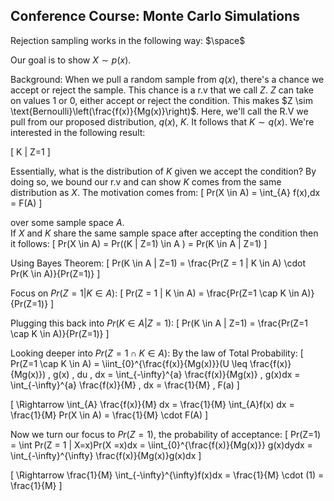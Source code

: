 ## Conference Course: Monte Carlo Simulations



Rejection sampling works in the following way: $\space$

Our goal is to show $X \sim p(x)$.

Background: When we pull a random sample from $q(x)$, there's a chance we accept or reject the sample. This chance is a r.v that we call $Z$. $Z$ can take on values 1 or 0, either accept or reject the condition. This makes $Z \sim \text{Bernoulli}\left(\frac{f(x)}{Mg(x)}\right)$. Here, we'll call the R.V we pull from our proposed distribution, $q(x)$, $K$. It follows that $K \sim q(x)$. We're interested in the following result:

\[
K | Z=1
\]

Essentially, what is the distribution of $K$ given we accept the condition? By doing so, we bound our r.v and can show $K$ comes from the same distribution as $X$. The motivation comes from:
\[
Pr(X \in A) = \int_{A} f(x)\,dx = F(A)
\]

over some sample space $A$.
<br>
If $X$ and $K$ share the same sample space after accepting the condition then it follows:
\[
Pr(X \in A) = Pr((K | Z=1) \in  A ) = Pr(K \in A | Z=1)
\]

Using Bayes Theorem:
\[
Pr(K \in A | Z=1) = \frac{Pr(Z = 1 | K \in A) \cdot Pr(K \in A)}{Pr(Z=1)}
\]

Focus on $Pr(Z = 1 | K \in A)$:
\[
Pr(Z = 1 | K \in A) = \frac{Pr(Z=1 \cap K \in A)}{Pr(Z=1)}
\]

Plugging this back into $Pr(K \in A | Z=1)$:
\[
Pr(K \in A | Z=1) = \frac{Pr(Z=1 \cap K \in A)}{Pr(Z=1)}
\]

Looking deeper into $Pr(Z=1 \cap K \in A)$:
By the law of Total Probability:
\[
Pr(Z=1 \cap K \in A) = \iint_{0}^{\frac{f(x)}{Mg(x)}}(U \leq \frac{f(x)}{Mg(x)}) \, g(x) \, du \, dx = \int_{-\infty}^{a} \frac{f(x)}{Mg(x)} \, g(x)dx = \int_{-\infty}^{a} \frac{f(x)}{M} \, dx = \frac{1}{M} \, F(a)
\]

\[
\Rightarrow \int_{A} \frac{f(x)}{M} dx = \frac{1}{M} \int_{A}f(x) dx = \frac{1}{M} Pr(X \in A) = \frac{1}{M} \cdot F(A)
\]

Now we turn our focus to $Pr(Z=1)$, the probability of acceptance:
\[
Pr(Z=1) = \int Pr(Z = 1 | X=x)Pr(X =x)dx = \iint_{0}^{\frac{f(x)}{Mg(x)}} g(x)dydx = \int_{-\infty}^{\infty} \frac{f(x)}{Mg(x)}g(x)dx
\]

\[
\Rightarrow \frac{1}{M} \int_{-\infty}^{\infty}f(x)dx = \frac{1}{M} \cdot (1) = \frac{1}{M}
\]
